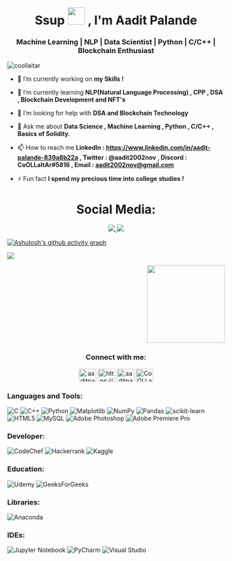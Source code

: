 
<h1 align="center">Ssup <img src="https://media.tenor.com/AqQLFB2QBaIAAAAj/christmas-carol-caroling.gif" width="40" height="40" />
, I'm Aadit Palande</h1>
<h3 align="center">Machine Learning | NLP | Data Scientist | Python | C/C++ | Blockchain Enthusiast</h3>

<p align="left"> <img src="https://komarev.com/ghpvc/?username=coollaitar&label=Profile%20views&color=0e75b6&style=for-the-badge" alt="coollaitar" /> </p>

- 🔭 I’m currently working on **my Skills !**

- 🌱 I’m currently learning **NLP(Natural Language Processing) , CPP , DSA , Blockchain Development and NFT's**

- 🤝 I’m looking for help with **DSA and Blockchain Technology**

- 💬 Ask me about **Data Science , Machine Learning , Python , C/C++ , Basics of Solidity.**

- 📫 How to reach me **LinkedIn : https://www.linkedin.com/in/aadit-palande-839a8b22a , Twitter : @aadit2002nov , Discord : CoOLLaItAr#5816 , Email : aadit2002nov@gmail.com**

- ⚡ Fun fact **I spend my precious time into college studies !**

<h1 align="center"> Social Media: </h1>
  <p align="center">
   <a href="https://www.linkedin.com/in/aadit-palande-839a8b22a">
      <img src="https://img.shields.io/badge/linkedin-7cebf5?&style=for-the-badge&logo=linkedin&logoColor=black">
    </a>
    <a href="mailto:aadit2002nov@gmail.com">
      <img src="https://img.shields.io/badge/SEND%20MAIL-6D4C6F?&style=for-the-badge&logo=MAIL.RU&logoColor=black">
    </a>
  </p>

[![Ashutosh's github activity graph](https://activity-graph.herokuapp.com/graph?username=Coollaitar&theme=dracula)](https://github.com/ashutosh00710/github-readme-activity-graph)

<img src="https://github-readme-stats.vercel.app/api?username=Coollaitar&&show_icons=true&title_color=#1AC4BF&icon_color=775BD5&text_color=#1AC4BF&bg_color=FFFFFF">

<p align="right">
<img align="center" height="180em" src="https://github-readme-streak-stats.herokuapp.com/?user=Coollaitar&theme=merko"/>
</p>
<h3 align="center">Connect with me:</h3>
<p align="center">
<a href="https://twitter.com/aaditpalande.eth" target="blank"><img align="center" src="https://raw.githubusercontent.com/rahuldkjain/github-profile-readme-generator/master/src/images/icons/Social/twitter.svg" alt="aaditpalande.eth" height="30" width="40" /></a>
<a href="https://linkedin.com/in/https://www.linkedin.com/in/aadit-palande-839a8b22a" target="blank"><img align="center" src="https://raw.githubusercontent.com/rahuldkjain/github-profile-readme-generator/master/src/images/icons/Social/linked-in-alt.svg" alt="https://www.linkedin.com/in/aadit-palande-839a8b22a" height="30" width="40" /></a>
<a href="https://kaggle.com/aaditpalande" target="blank"><img align="center" src="https://raw.githubusercontent.com/rahuldkjain/github-profile-readme-generator/master/src/images/icons/Social/kaggle.svg" alt="aaditpalande" height="30" width="40" /></a>
<a href="https://discord.gg/CoOLLaItAr#5816" target="blank"><img align="center" src="https://raw.githubusercontent.com/rahuldkjain/github-profile-readme-generator/master/src/images/icons/Social/discord.svg" alt="CoOLLaItAr#5816" height="30" width="40" /></a>
</p>


<h3 align="left">Languages and Tools:</h3>

![C](https://img.shields.io/badge/c-%2300599C.svg?style=for-the-badge&logo=c&logoColor=white) ![C++](https://img.shields.io/badge/c++-%2300599C.svg?style=for-the-badge&logo=c%2B%2B&logoColor=white) ![Python](https://img.shields.io/badge/python-3670A0?style=for-the-badge&logo=python&logoColor=ffdd54) ![Matplotlib](https://img.shields.io/badge/Matplotlib-%23ffffff.svg?style=for-the-badge&logo=Matplotlib&logoColor=black) ![NumPy](https://img.shields.io/badge/numpy-%23013243.svg?style=for-the-badge&logo=numpy&logoColor=white) ![Pandas](https://img.shields.io/badge/pandas-%23150458.svg?style=for-the-badge&logo=pandas&logoColor=white) ![scikit-learn](https://img.shields.io/badge/scikit--learn-%23F7931E.svg?style=for-the-badge&logo=scikit-learn&logoColor=white) ![HTML5](https://img.shields.io/badge/html5-%23E34F26.svg?style=for-the-badge&logo=html5&logoColor=white) ![MySQL](https://img.shields.io/badge/mysql-%2300f.svg?style=for-the-badge&logo=mysql&logoColor=white) ![Adobe Photoshop](https://img.shields.io/badge/adobe%20photoshop-%2331A8FF.svg?style=for-the-badge&logo=adobe%20photoshop&logoColor=white) ![Adobe Premiere Pro](https://img.shields.io/badge/Adobe%20Premiere%20Pro-9999FF.svg?style=for-the-badge&logo=Adobe%20Premiere%20Pro&logoColor=white)

<h3 align="left">Developer:</h3>

![CodeChef](https://img.shields.io/badge/CodeChef-%23964B00.svg?style=for-the-badge&logo=CodeChef&logoColor=white) ![Hackerrank](https://img.shields.io/badge/-Hackerrank-2EC866?style=for-the-badge&logo=HackerRnk&logoColor=white) ![Kaggle](https://img.shields.io/badge/Kaggle-035a7d?style=for-the-badge&logo=kaggle&logoColor=white)

<h3 align="left">Education:</h3>

![Udemy](https://img.shields.io/badge/Udemy-A435F0?style=for-the-badge&logo=Udemy&logoColor=white) ![GeeksForGeeks](https://img.shields.io/badge/GeeksforGeeks-gray?style=for-the-badge&logo=geeksforgeeks&logoColor=35914c)
 
<h3 align="left">Libraries:</h3>

![Anaconda](https://img.shields.io/badge/Anaconda-%2344A833.svg?style=for-the-badge&logo=anaconda&logoColor=white)

<h3 align="left">IDEs:</h3>

![Jupyter Notebook](https://img.shields.io/badge/jupyter-%23FA0F00.svg?style=for-the-badge&logo=jupyter&logoColor=white) ![PyCharm](https://img.shields.io/badge/pycharm-143?style=for-the-badge&logo=pycharm&logoColor=black&color=black&labelColor=green) 
![Visual Studio](https://img.shields.io/badge/Visual%20Studio-5C2D91.svg?style=for-the-badge&logo=visual-studio&logoColor=white)
